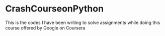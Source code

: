 # CrashCourseonPython
This is the codes I have been writing to solve assignments while doing this course offered by Google on Coursera
